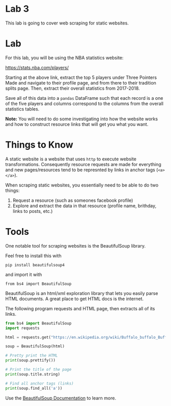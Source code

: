 # Lab 3

This lab is going to cover web scraping for static websites.


# Lab

For this lab, you will be using the NBA statistics website:

https://stats.nba.com/players/

Starting at the above link, extract the top 5 players under Three Pointers Made
and navigate to their profile page, and from there to their tradition splits page.
Then, extract their overall statistics from 2017-2018.

Save all of this data into a `pandas` DataFrame such that each record is a one of the five
players and columns correspond to the columns from the overall statistics tables.

**Note:** You will need to do some investigating into how the website works and how
to construct resource links that will get you what you want.

# Things to Know

A static website is a website that uses `http` to execute website transformations.
Consequently resource requests are made for everything and new pages/resources tend
to be represnted by links in anchor tags (`<a></a>`).

When scraping static websites, you essentially need to be able to do two
things:

1. Request a resource (such as someones facebook profile)
2. Explore and extract the data in that resource (profile name, brithday,
links to posts, etc.)


# Tools

One notable tool for scraping websites is the BeautifulSoup library.

Feel free to install this with 

    pip install beautifulsoup4

and import it with

    from bs4 import BeautifulSoup

BeautifulSoup is an html/xml exploration library that lets you easily parse
HTML documents. A great place to get HTML docs is the internet.

The following program requests and HTML page, then extracts all of its links.

```Python
from bs4 import BeautifulSoup
import requests

html = requests.get("https://en.wikipedia.org/wiki/Buffalo_buffalo_Buffalo_buffalo_buffalo_buffalo_Buffalo_buffalo").text

soup = BeautifulSoup(html)

# Pretty print the HTML
print(soup.prettify())

# Print the title of the page
print(soup.title.string)

# Find all anchor tags (links)
print(soup.find_all('a'))

```


Use the [BeautifulSoup Documentation](https://www.crummy.com/software/BeautifulSoup/bs4/doc/)
to learn more.